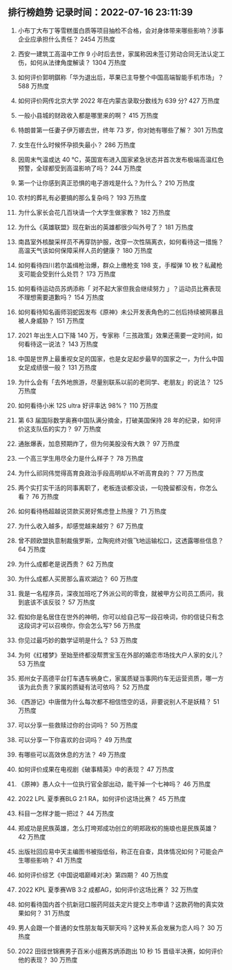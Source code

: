 
## 排行榜趋势 记录时间：2022-07-16 23:11:39
  
  1. 小布丁大布丁等雪糕蛋白质等项目抽检不合格，会对身体带来哪些影响？涉事企业应承担什么责任？ 2454 万热度
    
  2. 西安一建筑工高温中工作 9 小时后去世，家属称因未签订劳动合同无法认定工伤，如何从法律角度解读？ 1304 万热度
    
  3. 如何评价郭明錤称「华为退出后，苹果已主导整个中国高端智能手机市场」？ 588 万热度
    
  4. 如何评价网传北京大学 2022 年在内蒙古录取分数线为 639 分? 427 万热度
    
  5. 一般小县城的财政收入都是哪里来的啊？ 415 万热度
    
  6. 特朗普第一任妻子伊万娜去世，终年 73 岁，你对她有哪些了解？ 301 万热度
    
  7. 女生在什么时候怀孕损失最小？ 286 万热度
    
  8. 因周末气温或达 40 ℃，英国宣布进入国家紧急状态并首次发布极端高温红色预警，全球都受到高温影响了吗？ 244 万热度
    
  9. 第一个让你感到真正恐惧的电子游戏是什么？为什么？ 210 万热度
    
  10. 农村的葬礼有必要搞的那么复杂吗？ 193 万热度
    
  11. 为什么家长会花几百块请一个大学生做家教？ 182 万热度
    
  12. 为什么《英雄联盟》现在新出的英雄都很少叫外号了？ 181 万热度
    
  13. 南昌室外核酸采样员不再穿防护服，改穿一次性隔离衣，如何看待这一措施？高温天气该如何保障采样人员的健康？ 180 万热度
    
  14. 如何看待四川若尔盖缉枪治爆，群众上缴枪支 198 支，手榴弹 10 枚？私藏枪支可能会受到什么处罚？ 173 万热度
    
  15. 如何看待运动员苏炳添称「 对不起大家但我会继续努力 」？运动员比赛表现不理想需要道歉吗？ 154 万热度
    
  16. 如何看待知名画师羽蛇因发布《原神》未公开发表角色的二创后持续被网暴且被人身威胁？ 151 万热度
    
  17. 2021 年出生人口下降 140 万，专家称「三孩政策」效果还需要一定时间，如何看待这一说法？ 143 万热度
    
  18. 中国是世界上最重视女足的国家，也是女足起步最早的国家之一，为什么中国女足成绩很一般？ 131 万热度
    
  19. 为什么会有「去外地旅游，尽量别联系以前的老同学、老朋友」的说法？ 125 万热度
    
  20. 如何看待小米 12S ultra 好评率达 98%？ 110 万热度
    
  21. 第 63 届国际数学奥赛中国队满分摘金，打破美国保持 28 年的纪录，如何评价这支队伍的实力？ 97 万热度
    
  22. 通胀爆表，加息预期炸了，但为何美股没有大跌？ 97 万热度
    
  23. 一个高三学生用尽全力是什么样子？ 78 万热度
    
  24. 为什么祁同伟觉得高育良政治手段高明却从不听高育良的？ 77 万热度
    
  25. 两个实打实干活的同事离职了，老板连谈都没谈，一句挽留都没有，你怎么看？ 76 万热度
    
  26. 如何看待杨超越说贷款买房好焦虑登上热搜？ 71 万热度
    
  27. 为什么收入越多，却感觉越来越穷？ 67 万热度
    
  28. 曾不顾欧盟执意制裁俄罗斯，立陶宛终对俄飞地运输松口，这透露哪些信息？ 64 万热度
    
  29. 为什么成都老是说西贵？ 62 万热度
    
  30. 为什么成都人买房那么喜欢湖边？ 60 万热度
    
  31. 我是一名程序员，深夜加班吃了外派公司的零食，就被甲方公司员工质问，我到底该不该反驳？ 57 万热度
    
  32. 假如你是名居住在世外的神明，你可以给自己写一段召唤词，你的信徒只有念这段词才可以召唤你，你会怎么写? 56 万热度
    
  33. 你见过最巧妙的数学证明是什么？ 53 万热度
    
  34. 为何《红楼梦》至始至终都没帮贾宝玉在外部的婚恋市场找大户人家的女儿？ 53 万热度
    
  35. 郑州女子高德平台打车遇车祸身亡，家属质疑当事网约车无运营资质，哪一方该为此负责？家属的质疑有法可依吗？ 52 万热度
    
  36. 《西游记》中唐僧为什么每次都不相信悟空的话，非要说别人不是妖精？ 51 万热度
    
  37. 可以分享一些救赎过你的台词吗？ 50 万热度
    
  38. 可以分享一下你喜欢的台词吗？ 49 万热度
    
  39. 有哪些可以高效休息的方法？ 49 万热度
    
  40. 如何评价成果在电视剧《破事精英》中的表现？ 47 万热度
    
  41. 《原神》愚人众十一位执行官全部出动，能干掉一个七神吗？ 46 万热度
    
  42. 2022 LPL 夏季赛BLG 2:1 RA，如何评价这场比赛？ 45 万热度
    
  43. 科目一怎样才能一把过？ 44 万热度
    
  44. 郑成功是民族英雄，怎么打垮郑成功创立的明郑政权的施琅也是民族英雄？ 42 万热度
    
  45. 出版社回应易中天主编图书被指低俗，称正在自查，具体情况如何？可能会产生哪些影响？ 41 万热度
    
  46. 如何评价综艺《中国说唱巅峰对决》第四期？ 40 万热度
    
  47. 2022 KPL 夏季赛WB 3:2 成都AG，如何评价这场比赛？ 32 万热度
    
  48. 如何看待国内首个抗新冠口服药阿兹夫定片提交上市申请？这款药物的真实效果如何？ 31 万热度
    
  49. 男人会跟一个普通的女性朋友每天聊天吗？这种关系会发展为恋人吗？ 30 万热度
    
  50. 2022 田径世锦赛男子百米小组赛苏炳添跑出 10 秒 15 晋级半决赛，如何评价他的表现？ 30 万热度
    